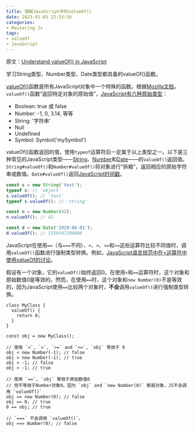 ```yaml
---
title: 理解JavaScript中的valueOf()
date: 2023-01-03 22:53:50
categories:
- Mastering Js
tags:
- valueOf
- JavaScript
---
```


原文：[Understand valueOf() in JavaScript](https://masteringjs.io/tutorials/fundamentals/valueof)

学习String类型、Number类型、Date类型都具备的valueOf()函数。

<!-- more -->

[valueOf()](https://www.w3schools.com/jsref/jsref_valueof_string.asp)函数是所有JavaScript对象中一个特殊的函数。根据[Mozilla文档](https://developer.mozilla.org/en-US/docs/Web/JavaScript/Reference/Global_Objects/Object/valueOf)，`valueOf()`函数“返回特定对象的原始值”，[JavaScript有六种原始类型](https://codeburst.io/javascript-data-types-explained-347555cd2d4d)：

* Boolean: true 或 false
* Number: -1, 0, 3.14, 等等
* String: '字符串'
* Null
* Undefined
* Symbol: Symbol('mySymbol')

valueOf()函数返回的值，使用`typeof`运算符后一定属于以上类型之一。以下是三种常见的JavaScript类型——[String](https://developer.mozilla.org/en-US/docs/Web/JavaScript/Reference/Global_Objects/String/valueOf)、[Number](https://developer.mozilla.org/en-US/docs/Web/JavaScript/Reference/Global_Objects/Number/valueOf)和[Date](https://developer.mozilla.org/en-US/docs/Web/JavaScript/Reference/Global_Objects/Date/valueOf)——的`valueOf()`返回值。`String#valueOf()`和`Number#valueOf()`将对象进行“拆箱”，返回相应的原始字符串或数值。`Date#valueOf()`返回[JavaScript时间戳](https://masteringjs.io/tutorials/fundamentals/timestamps)。

```javascript
const s = new String('test');
typeof s; // 'object'
s.valueOf(); // 'test'
typeof s.valueOf(); // 'string'

const n = new Number(42);
n.valueOf(); // 42

const d = new Date('2019-06-01');
d.valueOf(); // 1559347200000
```

JavaScript在使用`==`（与`===`不同）、`<`、`>`、`<=`和`>=`这些运算符比较不同值时，调用`valueOf()`函数进行强制类型转换。例如，[JavaScript语言规范中在<运算符中使用valueOf的讨论](https://tc39.github.io/ecma262/#sec-abstract-relational-comparison)。

假设有一个对象，它的`valueOf()`始终返回0。在使用`<`和`==`运算符时，这个对象和原始数值0是等效的。然而，在使用`==`时，这个对象和`new Number(0)`不是等效的，因为JavaScript使用`==`比较两个对象时，**不会**调用`valueOf()`进行强制类型转换。

```
class MyClass {
  valueOf() {
    return 0;
  }
}

const obj = new MyClass();

// 使用 `<`, `>`, `>=` and `<=`, `obj` 等效于 0
obj < new Number(-1); // false
obj > new Number(-1); // true
obj < -1; // false
obj > -1; // true

// 使用 `==`, `obj` 等效于原始数值0
// 但不等效于Number对象0。因为 `obj` and `new Number(0)` 都是对象，JS不会调用 `valueOf()`
obj == new Number(0); // false
obj == 0; // true
0 == obj; // true

// `===` 不会调用 `valueOf()`。
obj === Number(0); // false
```